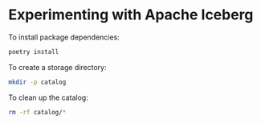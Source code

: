 # Experimenting with Apache Iceberg

To install package dependencies:

```bash
poetry install
```

To create a storage directory:

```bash
mkdir -p catalog
```

To clean up the catalog:

```bash
rm -rf catalog/*
```
